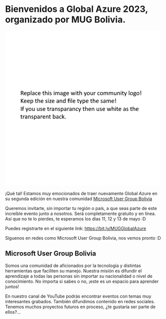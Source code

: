 # Bienvenidos a Global Azure 2023, organizado por MUG Bolivia.

![MUG Bolivia](mugbo.png)

¡Qué tal! Estamos muy emocionados de traer nuevamente Global Azure en su segunda edición en nuestra comunidad [Microsoft User Group Bolivia](https://linktr.ee/microsoftusergroup.bo)

Queremos invitarte, sin importar tu región o país, a que seas parte de este increíble evento junto a nosotros. Será completamente gratuito y en línea. Así que no te lo pierdes, te esperamos los días 11, 12 y 13 de mayo :D

Puedes registrarte en el siguiente link: https://bit.ly/MUGGlobalAzure

Síguenos en redes como Microsoft User Group Bolivia, nos vemos pronto :D

## Microsoft User Group Bolivia

Somos una comunidad de aficionados por la tecnología y distintas herramientas que faciliten su manejo. Nuestra misión es difundir el aprendizaje a todas las personas sin importar su nacionalidad o nivel de conocimiento. No importa si sabes o no, ¡este es un espacio para aprender juntos!

En nuestro canal de YouTube podrás encontrar eventos con temas muy interesantes grabados. También difundimos contenido en redes sociales. Tenemos muchos proyectos futuros en proceso, ¿te gustaría ser parte de ellos?...